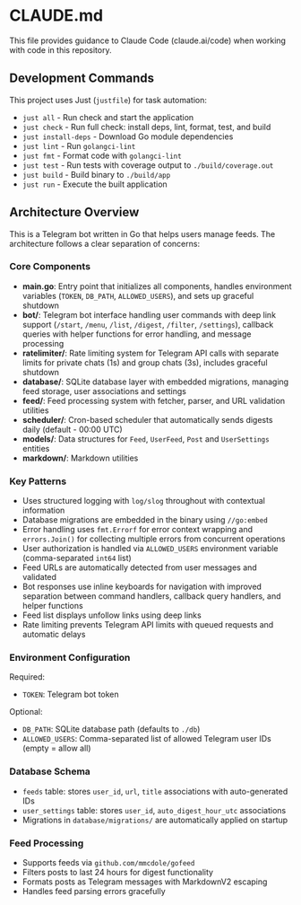 # CLAUDE.md

This file provides guidance to Claude Code (claude.ai/code)
when working with code in this repository.

## Development Commands

This project uses Just (`justfile`) for task automation:

- `just all` - Run check and start the application
- `just check` - Run full check: install deps, lint, format, test, and build
- `just install-deps` - Download Go module dependencies
- `just lint` - Run `golangci-lint`
- `just fmt` - Format code with `golangci-lint`
- `just test` - Run tests with coverage output to `./build/coverage.out`
- `just build` - Build binary to `./build/app`
- `just run` - Execute the built application

## Architecture Overview

This is a Telegram bot written in Go that helps users manage feeds.
The architecture follows a clear separation of concerns:

### Core Components

- **main.go**: Entry point that initializes all components,
  handles environment variables (`TOKEN`, `DB_PATH`, `ALLOWED_USERS`),
  and sets up graceful shutdown
- **bot/**: Telegram bot interface handling user commands with deep link support
  (`/start`, `/menu`, `/list`, `/digest`, `/filter`, `/settings`),
  callback queries with helper functions for error handling, and message processing
- **ratelimiter/**: Rate limiting system for Telegram API calls with separate limits
  for private chats (1s) and group chats (3s), includes graceful shutdown
- **database/**: SQLite database layer with embedded migrations,
  managing feed storage, user associations and settings
- **feed/**: Feed processing system with fetcher, parser, and URL validation utilities
- **scheduler/**: Cron-based scheduler that automatically sends digests daily
  (default - 00:00 UTC)
- **models/**: Data structures for `Feed`, `UserFeed`, `Post` and `UserSettings` entities
- **markdown/**: Markdown utilities

### Key Patterns

- Uses structured logging with `log/slog` throughout with contextual information
- Database migrations are embedded in the binary using `//go:embed`
- Error handling uses `fmt.Errorf` for error context wrapping
  and `errors.Join()` for collecting multiple errors from concurrent operations
- User authorization is handled via `ALLOWED_USERS` environment variable
  (comma-separated `int64` list)
- Feed URLs are automatically detected from user messages and validated
- Bot responses use inline keyboards for navigation with improved separation
  between command handlers, callback query handlers, and helper functions
- Feed list displays unfollow links using deep links
- Rate limiting prevents Telegram API limits with queued requests and automatic delays

### Environment Configuration

Required:

- `TOKEN`: Telegram bot token

Optional:

- `DB_PATH`: SQLite database path (defaults to `./db`)
- `ALLOWED_USERS`: Comma-separated list of allowed Telegram user IDs (empty = allow all)

### Database Schema

- `feeds` table: stores `user_id`, `url`, `title` associations with auto-generated IDs
- `user_settings` table: stores `user_id`, `auto_digest_hour_utc` associations
- Migrations in `database/migrations/` are automatically applied on startup

### Feed Processing

- Supports feeds via `github.com/mmcdole/gofeed`
- Filters posts to last 24 hours for digest functionality
- Formats posts as Telegram messages with MarkdownV2 escaping
- Handles feed parsing errors gracefully
